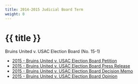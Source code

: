 ```yaml
---
title: 2014-2015 Judicial Board Term
weight: 0
---
```


# {{ title }}

Bruins United v. USAC Election Board (No. 15-1)

  - [2015 - Bruins United v. USAC Election Board Petition](/docs/cases/15-1%20Bruins%20United%20v%20Election%20Board.pdf)
  - [2015 - Bruins United v. USAC Election Board Press Release](/docs/cases/15-1%20Press%20Release.pdf)
  - [2015 - Bruins United v. USAC Election Board Decision Memo](/docs/cases/15-1%20DecisionMemo.pdf)
  - [2015 - Bruins United v. USAC Election Board Opinion](/docs/cases/15-1%20Opinion.pdf)
